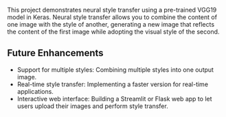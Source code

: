 This project demonstrates neural style transfer using a pre-trained VGG19 model in Keras. Neural style transfer allows you to combine the content of one image with the style of another, generating a new image that reflects the content of the first image while adopting the visual style of the second.
## Future Enhancements

- Support for multiple styles: Combining multiple styles into one output image.
- Real-time style transfer: Implementing a faster version for real-time applications.
- Interactive web interface: Building a Streamlit or Flask web app to let users upload their images and perform style transfer.
